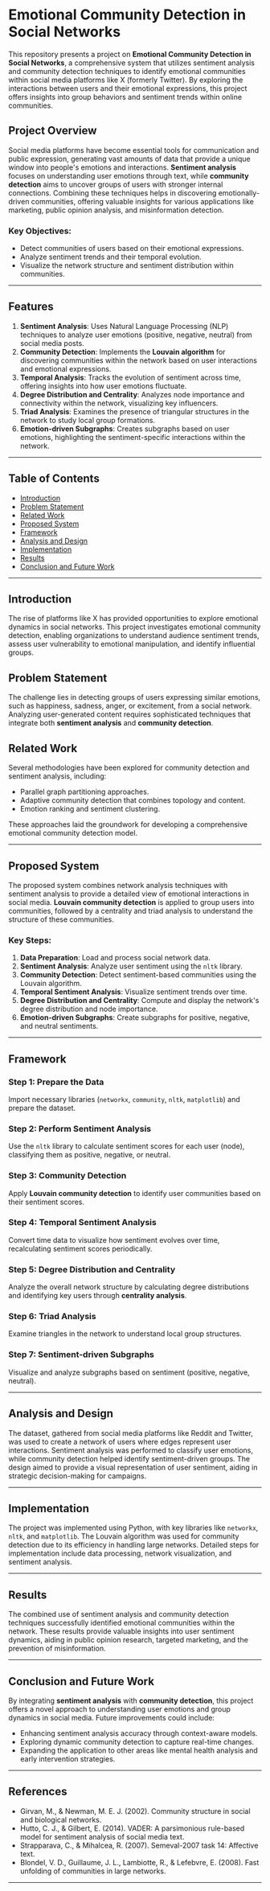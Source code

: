 
# Emotional Community Detection in Social Networks

This repository presents a project on **Emotional Community Detection in Social Networks**, a comprehensive system that utilizes sentiment analysis and community detection techniques to identify emotional communities within social media platforms like X (formerly Twitter). By exploring the interactions between users and their emotional expressions, this project offers insights into group behaviors and sentiment trends within online communities.

## Project Overview

Social media platforms have become essential tools for communication and public expression, generating vast amounts of data that provide a unique window into people's emotions and interactions. **Sentiment analysis** focuses on understanding user emotions through text, while **community detection** aims to uncover groups of users with stronger internal connections. Combining these techniques helps in discovering emotionally-driven communities, offering valuable insights for various applications like marketing, public opinion analysis, and misinformation detection.

### Key Objectives:
- Detect communities of users based on their emotional expressions.
- Analyze sentiment trends and their temporal evolution.
- Visualize the network structure and sentiment distribution within communities.

---

## Features
1. **Sentiment Analysis**: Uses Natural Language Processing (NLP) techniques to analyze user emotions (positive, negative, neutral) from social media posts.
2. **Community Detection**: Implements the **Louvain algorithm** for discovering communities within the network based on user interactions and emotional expressions.
3. **Temporal Analysis**: Tracks the evolution of sentiment across time, offering insights into how user emotions fluctuate.
4. **Degree Distribution and Centrality**: Analyzes node importance and connectivity within the network, visualizing key influencers.
5. **Triad Analysis**: Examines the presence of triangular structures in the network to study local group formations.
6. **Emotion-driven Subgraphs**: Creates subgraphs based on user emotions, highlighting the sentiment-specific interactions within the network.

---

## Table of Contents
- [Introduction](#introduction)
- [Problem Statement](#problem-statement)
- [Related Work](#related-work)
- [Proposed System](#proposed-system)
- [Framework](#framework)
- [Analysis and Design](#analysis-and-design)
- [Implementation](#implementation)
- [Results](#results)
- [Conclusion and Future Work](#conclusion-and-future-work)

---

## Introduction
The rise of platforms like X has provided opportunities to explore emotional dynamics in social networks. This project investigates emotional community detection, enabling organizations to understand audience sentiment trends, assess user vulnerability to emotional manipulation, and identify influential groups.

## Problem Statement
The challenge lies in detecting groups of users expressing similar emotions, such as happiness, sadness, anger, or excitement, from a social network. Analyzing user-generated content requires sophisticated techniques that integrate both **sentiment analysis** and **community detection**.

## Related Work
Several methodologies have been explored for community detection and sentiment analysis, including:
- Parallel graph partitioning approaches.
- Adaptive community detection that combines topology and content.
- Emotion ranking and sentiment clustering.

These approaches laid the groundwork for developing a comprehensive emotional community detection model.

---

## Proposed System
The proposed system combines network analysis techniques with sentiment analysis to provide a detailed view of emotional interactions in social media. **Louvain community detection** is applied to group users into communities, followed by a centrality and triad analysis to understand the structure of these communities.

### Key Steps:
1. **Data Preparation**: Load and process social network data.
2. **Sentiment Analysis**: Analyze user sentiment using the `nltk` library.
3. **Community Detection**: Detect sentiment-based communities using the Louvain algorithm.
4. **Temporal Sentiment Analysis**: Visualize sentiment trends over time.
5. **Degree Distribution and Centrality**: Compute and display the network's degree distribution and node importance.
6. **Emotion-driven Subgraphs**: Create subgraphs for positive, negative, and neutral sentiments.

---

## Framework
### Step 1: Prepare the Data
Import necessary libraries (`networkx`, `community`, `nltk`, `matplotlib`) and prepare the dataset.

### Step 2: Perform Sentiment Analysis
Use the `nltk` library to calculate sentiment scores for each user (node), classifying them as positive, negative, or neutral.

### Step 3: Community Detection
Apply **Louvain community detection** to identify user communities based on their sentiment scores.

### Step 4: Temporal Sentiment Analysis
Convert time data to visualize how sentiment evolves over time, recalculating sentiment scores periodically.

### Step 5: Degree Distribution and Centrality
Analyze the overall network structure by calculating degree distributions and identifying key users through **centrality analysis**.

### Step 6: Triad Analysis
Examine triangles in the network to understand local group structures.

### Step 7: Sentiment-driven Subgraphs
Visualize and analyze subgraphs based on sentiment (positive, negative, neutral).

---

## Analysis and Design
The dataset, gathered from social media platforms like Reddit and Twitter, was used to create a network of users where edges represent user interactions. Sentiment analysis was performed to classify user emotions, while community detection helped identify sentiment-driven groups. The design aimed to provide a visual representation of user sentiment, aiding in strategic decision-making for campaigns.

---

## Implementation
The project was implemented using Python, with key libraries like `networkx`, `nltk`, and `matplotlib`. The Louvain algorithm was used for community detection due to its efficiency in handling large networks. Detailed steps for implementation include data processing, network visualization, and sentiment analysis.

---

## Results
The combined use of sentiment analysis and community detection techniques successfully identified emotional communities within the network. These results provide valuable insights into user sentiment dynamics, aiding in public opinion research, targeted marketing, and the prevention of misinformation.

---

## Conclusion and Future Work
By integrating **sentiment analysis** with **community detection**, this project offers a novel approach to understanding user emotions and group dynamics in social media. Future improvements could include:
- Enhancing sentiment analysis accuracy through context-aware models.
- Exploring dynamic community detection to capture real-time changes.
- Expanding the application to other areas like mental health analysis and early intervention strategies.

---

## References
- Girvan, M., & Newman, M. E. J. (2002). Community structure in social and biological networks.
- Hutto, C. J., & Gilbert, E. (2014). VADER: A parsimonious rule-based model for sentiment analysis of social media text.
- Strapparava, C., & Mihalcea, R. (2007). Semeval-2007 task 14: Affective text.
- Blondel, V. D., Guillaume, J. L., Lambiotte, R., & Lefebvre, E. (2008). Fast unfolding of communities in large networks.

---

